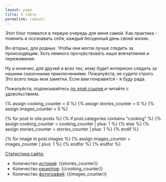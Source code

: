 ```yaml
---
layout: page
title: О сайте
permalink: /about/
---
```

Этот блог появился в первую очередь для меня самой. Как практика - помнить и осознавать себя, каждый бесценный день своей жизни. 

Во-вторых, для родных. Чтобы они могли лучше следить за происходящим. Хоть немного прочувствовать наши впечатления и переживания. 

Ну и конечно, для друзей и всех тех, кому будет интересно следить за нашими сказочными приключениями. 
Пожалуйста, не судите строго. Это всего лишь мои заметки. Если вам понравится - я буду рада. 

Пожалуйста, подписывайтесь <a href="http://karmelalla.com/subscribe/" target="_blank"> по этой ссылке </a> и читайте с удовольствием.

{% assign cooking_counter = 0 %}
{% assign stories_counter = 0 %}
{% assign images_counter = 0 %}

{% for post in site.posts %}
  {% if post.categories contains "cooking" %}
    {% assign cooking_counter = cooking_counter | plus: 1 %}
  {% else %}
    {% assign stories_counter = stories_counter | plus: 1 %}
  {% endif %}
  
  {% for image in post.images %}
    {% assign images_counter = images_counter | plus: 1 %}
  {% endfor %}
{% endfor %}

<u>Статистика сайта:</u>
  * Количество [историй](/): {{stories_counter}}
  * Количество [рецептов](/cooking/): {{cooking_counter}} 
  * Количество [фотографий](/gallery/): {{images_counter}}
